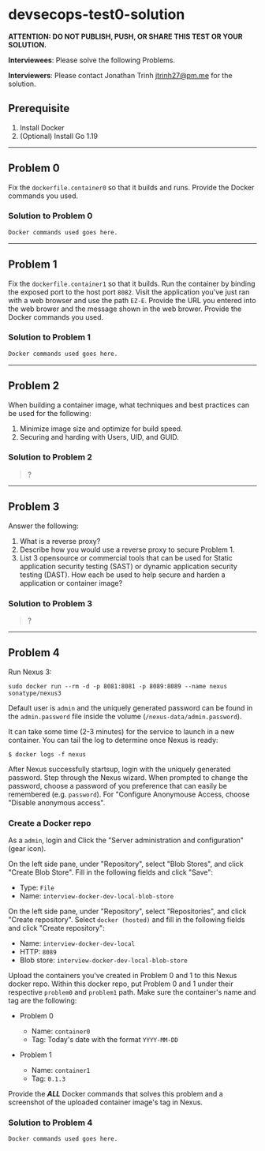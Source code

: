 # devsecops-test0-solution

__ATTENTION: DO NOT PUBLISH, PUSH, OR SHARE THIS TEST OR YOUR SOLUTION.__

__Interviewees__: Please solve the following Problems.

__Interviewers__: Please contact Jonathan Trinh <jtrinh27@pm.me> for the solution.

## Prerequisite

1. Install Docker
2. (Optional) Install Go 1.19

---

## Problem 0

Fix the `dockerfile.container0` so that it builds and runs.
Provide the Docker commands you used.

### Solution to Problem 0

```bash
Docker commands used goes here.
```

---

## Problem 1

Fix the `dockerfile.container1` so that it builds.
Run the container by binding the exposed port to the host port `8082`.
Visit the application you've just ran with a web browser and use the path `EZ-E`. Provide the URL you entered into the web brower and the message shown in the web brower.
Provide the Docker commands you used.

### Solution to Problem 1

```bash
Docker commands used goes here.
```

---

## Problem 2

When building a container image, what techniques and best practices can be used for the following:

1. Minimize image size and optimize for build speed.
2. Securing and harding with Users, UID, and GUID.

### Solution to Problem 2

> ?

---

## Problem 3

Answer the following:

1. What is a reverse proxy?
2. Describe how you would use a reverse proxy to secure Problem 1.
3. List 3 opensource or commercial tools that can be used for Static application security testing (SAST) or dynamic application security testing (DAST). How each be used to help secure and harden a application or container image?

### Solution to Problem 3

> ?

---

## Problem 4

Run Nexus 3:

`sudo docker run --rm -d -p 8081:8081 -p 8089:8089 --name nexus sonatype/nexus3`

Default user is `admin` and the uniquely generated password can be found in the `admin.password` file inside the volume (`/nexus-data/admin.password`).

It can take some time (2-3 minutes) for the service to launch in a new container. You can tail the log to determine once Nexus is ready:

`$ docker logs -f nexus`

After Nexus successfully startsup, login with the uniquely generated password. Step through the Nexus wizard. When prompted to change the password, choose a password of you preference that can easily be remembered (e.g. `password`). For "Configure Anonymouse Access, choose "Disable anonymous access".

### Create a Docker repo

As a `admin`, login and Click the "Server administration and configuration" (gear icon).

On the left side pane, under "Repository", select "Blob Stores", and click "Create Blob Store". Fill in the following fields and click "Save":

- Type: `File`
- Name: `interview-docker-dev-local-blob-store`

On the left side pane, under "Repository", select "Repositories", and click "Create repository". Select `docker (hosted)` and fill in the following fields and click "Create repository":

- Name: `interview-docker-dev-local`
- HTTP: `8089`
- Blob store: `interview-docker-dev-local-blob-store`

Upload the containers you've created in Problem 0 and 1 to this Nexus docker repo. Within this docker repo, put Problem 0 and 1 under their respective `problem0` and `problem1` path. Make sure the container's name and tag are the following:

- Problem 0
  - Name: `container0`
  - Tag: Today's date with the format `YYYY-MM-DD`

- Problem 1
  - Name: `container1`
  - Tag: `0.1.3`

Provide the ___ALL___ Docker commands that solves this problem and a screenshot of the uploaded container image's tag in Nexus.

### Solution to Problem 4

```bash
Docker commands used goes here.
```
